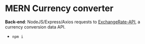 # MERN Currency converter

**Back-end**: NodeJS/Express/Axios requests to [ExchangeRate-API](https://www.exchangerate-api.com), a currency conversion data API.

- `npm i`